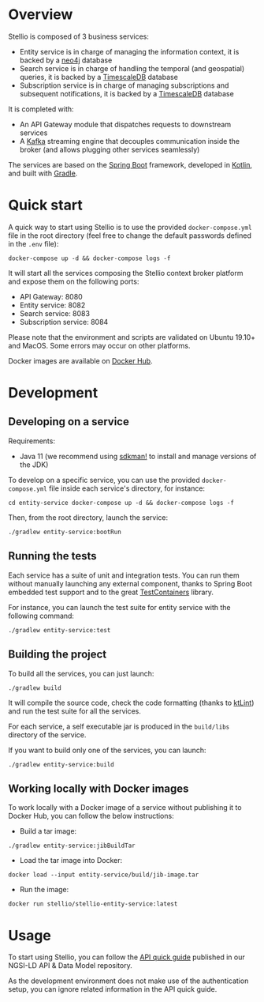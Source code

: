 # Overview

Stellio is composed of 3 business services:

-   Entity service is in charge of managing the information context, it
    is backed by a [neo4j](https://neo4j.com) database
-   Search service is in charge of handling the temporal (and
    geospatial) queries, it is backed by a
    [TimescaleDB](https://www.timescale.com/) database
-   Subscription service is in charge of managing subscriptions and
    subsequent notifications, it is backed by a
    [TimescaleDB](https://www.timescale.com/) database

It is completed with:

-   An API Gateway module that dispatches requests to downstream
    services
-   A [Kafka](https://kafka.apache.org/) streaming engine that decouples
    communication inside the broker (and allows plugging other services
    seamlessly)

The services are based on the [Spring Boot](https://spring.io/projects/spring-boot) framework, developed in
[Kotlin](https://kotlinlang.org), and built with [Gradle](https://gradle.org).

# Quick start

A quick way to start using Stellio is to use the provided `docker-compose.yml` file in the root directory 
(feel free to change the default passwords defined in the `.env` file):

```shell
docker-compose up -d && docker-compose logs -f
```

It will start all the services composing the Stellio context broker platform and expose them on the following ports:

-   API Gateway: 8080
-   Entity service: 8082
-   Search service: 8083
-   Subscription service: 8084

Please note that the environment and scripts are validated on Ubuntu 19.10+ and MacOS. Some errors may occur on other platforms.

Docker images are available on [Docker Hub](https://hub.docker.com/orgs/stellio/repositories).

# Development

## Developing on a service

Requirements:

-   Java 11 (we recommend using [sdkman!](https://sdkman.io/) to install
    and manage versions of the JDK)

To develop on a specific service, you can use the provided `docker-compose.yml` file inside each service's directory, for
instance:

```shell
cd entity-service docker-compose up -d && docker-compose logs -f
```

Then, from the root directory, launch the service:

```shell
./gradlew entity-service:bootRun
```

## Running the tests

Each service has a suite of unit and integration tests. You can run them without manually launching any external component, 
thanks to Spring Boot embedded test support and to the great [TestContainers](https://www.testcontainers.org/) library.

For instance, you can launch the test suite for entity service with the following command:

```shell
./gradlew entity-service:test
```

## Building the project

To build all the services, you can just launch:

```shell
./gradlew build
```

It will compile the source code, check the code formatting (thanks to [ktLint](https://ktlint.github.io/)) and run the 
test suite for all the services.

For each service, a self executable jar is produced in the `build/libs` directory of the service.

If you want to build only one of the services, you can launch:

```shell
./gradlew entity-service:build
```

## Working locally with Docker images

To work locally with a Docker image of a service without publishing it
to Docker Hub, you can follow the below instructions:

-   Build a tar image:

```shell
./gradlew entity-service:jibBuildTar
```

-   Load the tar image into Docker:

```shell
docker load --input entity-service/build/jib-image.tar
```

-   Run the image:

```shell
docker run stellio/stellio-entity-service:latest
```

# Usage

To start using Stellio, you can follow the [API quick guide](https://github.com/easy-global-market/ngsild-api-data-models/blob/master/API_Quick_Guide.md)
published in our NGSI-LD API & Data Model repository.

As the development environment does not make use of the authentication setup, you can ignore related information in the API quick guide.
